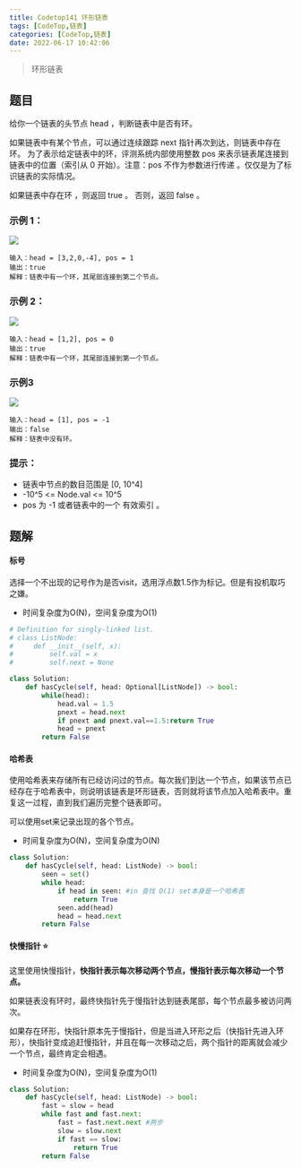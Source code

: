 ```yaml
---
title: Codetop141 环形链表
tags: [CodeTop,链表]
categories: [CodeTop,链表]
date: 2022-06-17 10:42:06
---
```


> 环形链表

## 题目
给你一个链表的头节点 head ，判断链表中是否有环。

如果链表中有某个节点，可以通过连续跟踪 next 指针再次到达，则链表中存在环。 为了表示给定链表中的环，评测系统内部使用整数 pos 来表示链表尾连接到链表中的位置（索引从 0 开始）。注意：pos 不作为参数进行传递 。仅仅是为了标识链表的实际情况。

如果链表中存在环 ，则返回 true 。 否则，返回 false 。

### 示例 1：

![](https://picture.mulindya.com/Aleetcode/CodeTop141-1.png)

```
输入：head = [3,2,0,-4], pos = 1
输出：true
解释：链表中有一个环，其尾部连接到第二个节点。
```

### 示例 2：

![](https://picture.mulindya.com/Aleetcode/CodeTop141-2.png)

```
输入：head = [1,2], pos = 0
输出：true
解释：链表中有一个环，其尾部连接到第一个节点。
```
### 示例3

![](https://picture.mulindya.com/Aleetcode/CodeTop141-3.png)

```
输入：head = [1], pos = -1
输出：false
解释：链表中没有环。
```

### 提示：

- 链表中节点的数目范围是 [0, 10^4]
- -10^5 <= Node.val <= 10^5
- pos 为 -1 或者链表中的一个 有效索引 。

## 题解

#### 标号

选择一个不出现的记号作为是否visit，选用浮点数1.5作为标记。但是有投机取巧之嫌。

- 时间复杂度为O(N)，空间复杂度为O(1)

```python
# Definition for singly-linked list.
# class ListNode:
#     def __init__(self, x):
#         self.val = x
#         self.next = None

class Solution:
    def hasCycle(self, head: Optional[ListNode]) -> bool:
        while(head):
            head.val = 1.5
            pnext = head.next
            if pnext and pnext.val==1.5:return True
            head = pnext
        return False
```

#### 哈希表

使用哈希表来存储所有已经访问过的节点。每次我们到达一个节点，如果该节点已经存在于哈希表中，则说明该链表是环形链表，否则就将该节点加入哈希表中。重复这一过程，直到我们遍历完整个链表即可。

可以使用set来记录出现的各个节点。

- 时间复杂度为O(N)，空间复杂度为O(N)

```python
class Solution:
    def hasCycle(self, head: ListNode) -> bool:
        seen = set()
        while head:
            if head in seen: #in 查找 O(1) set本身是一个哈希表           
                return True
            seen.add(head)
            head = head.next
        return False
```

#### 快慢指针 ⭐

这里使用快慢指针，**快指针表示每次移动两个节点，慢指针表示每次移动一个节点。**

如果链表没有环时，最终快指针先于慢指针达到链表尾部，每个节点最多被访问两次。

如果存在环形，快指针原本先于慢指针，但是当进入环形之后（快指针先进入环形），快指针变成追赶慢指针，并且在每一次移动之后，两个指针的距离就会减少一个节点，最终肯定会相遇。

- 时间复杂度为O(N)，空间复杂度为O(1)

```python
class Solution:
    def hasCycle(self, head: ListNode) -> bool:
        fast = slow = head
        while fast and fast.next:
            fast = fast.next.next #两步
            slow = slow.next
            if fast == slow:
                return True
        return False
```

